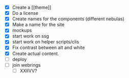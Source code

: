 - [X] Create a [[theme]]
- [X] Do a license
- [X] Create names for the components (different nebulas)
- [X] Make a name for the site
- [X] mockups
- [X] start work on ssg
- [X] start work on helper scripts/clis
- [X] Fix contrast between alt and white
- [X] Create actual content.
- [ ] deploy
- [ ] join webrings
	- [ ] XXIIVV?
